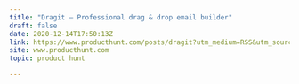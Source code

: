 ```yaml
---
title: "Dragit — Professional drag & drop email builder"
draft: false
date: 2020-12-14T17:50:13Z
link: https://www.producthunt.com/posts/dragit?utm_medium=RSS&utm_source=hune
site: www.producthunt.com
topic: product hunt  

---
```


